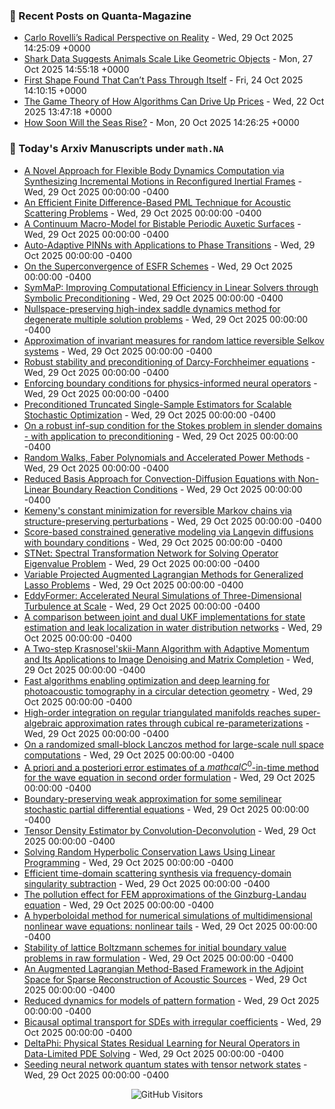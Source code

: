 ### 📝 Recent Posts on Quanta-Magazine
<!-- quanta starts -->
* <a href="https://www.quantamagazine.org/carlo-rovellis-radical-perspective-on-reality-20251029/">Carlo Rovelli’s Radical Perspective on Reality</a> - Wed, 29 Oct 2025 14:25:09 +0000
* <a href="https://www.quantamagazine.org/shark-data-suggests-animals-scale-like-geometric-objects-20251027/">Shark Data Suggests Animals Scale Like Geometric Objects</a> - Mon, 27 Oct 2025 14:55:18 +0000
* <a href="https://www.quantamagazine.org/first-shape-found-that-cant-pass-through-itself-20251024/">First Shape Found That Can’t Pass Through Itself</a> - Fri, 24 Oct 2025 14:10:15 +0000
* <a href="https://www.quantamagazine.org/the-game-theory-of-how-algorithms-can-drive-up-prices-20251022/">The Game Theory of How Algorithms Can Drive Up Prices</a> - Wed, 22 Oct 2025 13:47:18 +0000
* <a href="https://www.quantamagazine.org/how-soon-will-the-seas-rise-20251020/">How Soon Will the Seas Rise?</a> - Mon, 20 Oct 2025 14:26:25 +0000
<!-- quanta ends -->


### 📝 Today's Arxiv Manuscripts under ``math.NA``
<!-- arxiv-math-na starts -->
* <a href="https://arxiv.org/abs/2510.23858">A Novel Approach for Flexible Body Dynamics Computation via Synthesizing Incremental Motions in Reconfigured Inertial Frames</a> - Wed, 29 Oct 2025 00:00:00 -0400
* <a href="https://arxiv.org/abs/2510.23898">An Efficient Finite Difference-Based PML Technique for Acoustic Scattering Problems</a> - Wed, 29 Oct 2025 00:00:00 -0400
* <a href="https://arxiv.org/abs/2510.23918">A Continuum Macro-Model for Bistable Periodic Auxetic Surfaces</a> - Wed, 29 Oct 2025 00:00:00 -0400
* <a href="https://arxiv.org/abs/2510.23999">Auto-Adaptive PINNs with Applications to Phase Transitions</a> - Wed, 29 Oct 2025 00:00:00 -0400
* <a href="https://arxiv.org/abs/2510.24111">On the Superconvergence of ESFR Schemes</a> - Wed, 29 Oct 2025 00:00:00 -0400
* <a href="https://arxiv.org/abs/2510.24170">SymMaP: Improving Computational Efficiency in Linear Solvers through Symbolic Preconditioning</a> - Wed, 29 Oct 2025 00:00:00 -0400
* <a href="https://arxiv.org/abs/2510.24292">Nullspace-preserving high-index saddle dynamics method for degenerate multiple solution problems</a> - Wed, 29 Oct 2025 00:00:00 -0400
* <a href="https://arxiv.org/abs/2510.24311">Approximation of invariant measures for random lattice reversible Selkov systems</a> - Wed, 29 Oct 2025 00:00:00 -0400
* <a href="https://arxiv.org/abs/2510.24527">Robust stability and preconditioning of Darcy-Forchheimer equations</a> - Wed, 29 Oct 2025 00:00:00 -0400
* <a href="https://arxiv.org/abs/2510.24557">Enforcing boundary conditions for physics-informed neural operators</a> - Wed, 29 Oct 2025 00:00:00 -0400
* <a href="https://arxiv.org/abs/2510.24587">Preconditioned Truncated Single-Sample Estimators for Scalable Stochastic Optimization</a> - Wed, 29 Oct 2025 00:00:00 -0400
* <a href="https://arxiv.org/abs/2510.24590">On a robust inf-sup condition for the Stokes problem in slender domains - with application to preconditioning</a> - Wed, 29 Oct 2025 00:00:00 -0400
* <a href="https://arxiv.org/abs/2510.24608">Random Walks, Faber Polynomials and Accelerated Power Methods</a> - Wed, 29 Oct 2025 00:00:00 -0400
* <a href="https://arxiv.org/abs/2510.24632">Reduced Basis Approach for Convection-Diffusion Equations with Non-Linear Boundary Reaction Conditions</a> - Wed, 29 Oct 2025 00:00:00 -0400
* <a href="https://arxiv.org/abs/2510.24679">Kemeny's constant minimization for reversible Markov chains via structure-preserving perturbations</a> - Wed, 29 Oct 2025 00:00:00 -0400
* <a href="https://arxiv.org/abs/2510.23985">Score-based constrained generative modeling via Langevin diffusions with boundary conditions</a> - Wed, 29 Oct 2025 00:00:00 -0400
* <a href="https://arxiv.org/abs/2510.23986">STNet: Spectral Transformation Network for Solving Operator Eigenvalue Problem</a> - Wed, 29 Oct 2025 00:00:00 -0400
* <a href="https://arxiv.org/abs/2510.24140">Variable Projected Augmented Lagrangian Methods for Generalized Lasso Problems</a> - Wed, 29 Oct 2025 00:00:00 -0400
* <a href="https://arxiv.org/abs/2510.24173">EddyFormer: Accelerated Neural Simulations of Three-Dimensional Turbulence at Scale</a> - Wed, 29 Oct 2025 00:00:00 -0400
* <a href="https://arxiv.org/abs/2510.24228">A comparison between joint and dual UKF implementations for state estimation and leak localization in water distribution networks</a> - Wed, 29 Oct 2025 00:00:00 -0400
* <a href="https://arxiv.org/abs/2510.24544">A Two-step Krasnosel'skii-Mann Algorithm with Adaptive Momentum and Its Applications to Image Denoising and Matrix Completion</a> - Wed, 29 Oct 2025 00:00:00 -0400
* <a href="https://arxiv.org/abs/2510.24687">Fast algorithms enabling optimization and deep learning for photoacoustic tomography in a circular detection geometry</a> - Wed, 29 Oct 2025 00:00:00 -0400
* <a href="https://arxiv.org/abs/2311.13909">High-order integration on regular triangulated manifolds reaches super-algebraic approximation rates through cubical re-parameterizations</a> - Wed, 29 Oct 2025 00:00:00 -0400
* <a href="https://arxiv.org/abs/2407.04634">On a randomized small-block Lanczos method for large-scale null space computations</a> - Wed, 29 Oct 2025 00:00:00 -0400
* <a href="https://arxiv.org/abs/2411.03264">A priori and a posteriori error estimates of a $mathcal C^0$-in-time method for the wave equation in second order formulation</a> - Wed, 29 Oct 2025 00:00:00 -0400
* <a href="https://arxiv.org/abs/2412.10800">Boundary-preserving weak approximation for some semilinear stochastic partial differential equations</a> - Wed, 29 Oct 2025 00:00:00 -0400
* <a href="https://arxiv.org/abs/2412.18964">Tensor Density Estimator by Convolution-Deconvolution</a> - Wed, 29 Oct 2025 00:00:00 -0400
* <a href="https://arxiv.org/abs/2501.10104">Solving Random Hyperbolic Conservation Laws Using Linear Programming</a> - Wed, 29 Oct 2025 00:00:00 -0400
* <a href="https://arxiv.org/abs/2505.06189">Efficient time-domain scattering synthesis via frequency-domain singularity subtraction</a> - Wed, 29 Oct 2025 00:00:00 -0400
* <a href="https://arxiv.org/abs/2506.07433">The pollution effect for FEM approximations of the Ginzburg-Landau equation</a> - Wed, 29 Oct 2025 00:00:00 -0400
* <a href="https://arxiv.org/abs/2507.00674">A hyperboloidal method for numerical simulations of multidimensional nonlinear wave equations: nonlinear tails</a> - Wed, 29 Oct 2025 00:00:00 -0400
* <a href="https://arxiv.org/abs/2507.13108">Stability of lattice Boltzmann schemes for initial boundary value problems in raw formulation</a> - Wed, 29 Oct 2025 00:00:00 -0400
* <a href="https://arxiv.org/abs/2510.14805">An Augmented Lagrangian Method-Based Framework in the Adjoint Space for Sparse Reconstruction of Acoustic Sources</a> - Wed, 29 Oct 2025 00:00:00 -0400
* <a href="https://arxiv.org/abs/2403.03632">Reduced dynamics for models of pattern formation</a> - Wed, 29 Oct 2025 00:00:00 -0400
* <a href="https://arxiv.org/abs/2403.09941">Bicausal optimal transport for SDEs with irregular coefficients</a> - Wed, 29 Oct 2025 00:00:00 -0400
* <a href="https://arxiv.org/abs/2406.09795">DeltaPhi: Physical States Residual Learning for Neural Operators in Data-Limited PDE Solving</a> - Wed, 29 Oct 2025 00:00:00 -0400
* <a href="https://arxiv.org/abs/2506.23550">Seeding neural network quantum states with tensor network states</a> - Wed, 29 Oct 2025 00:00:00 -0400
<!-- arxiv-math-na ends -->

<div align="center">
  
![GitHub Visitors](https://api.visitorbadge.io/api/visitors?path=https%3A%2F%2Fgithub.com%2Flowrank&label=profile%20views&labelColor=%231e1e2e&countColor=%23cba6f7)



</div>
